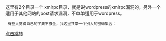 这里有2个目录一个 xmlrpc目录，就是说wordpress的xmlrpc漏洞的，另外一个适用于其他网站的post请求漏洞，不单单适用于wordpress。

	 有些人觉得自己的字典不够全，我这里共享一个别人的密码集合：
[点击跳转](http://www.xdowns.com/soft/8/114/2012/Soft_88561.html)

